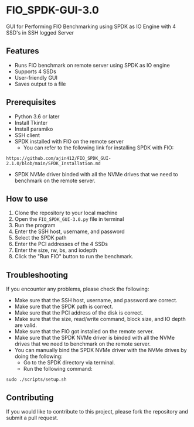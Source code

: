 # FIO_SPDK-GUI-3.0
GUI for Performing FIO Benchmarking using SPDK as IO Engine with 4 SSD's in SSH logged Server

## Features
* Runs FIO benchmark on remote server using SPDK as IO engine
* Supports 4 SSDs
* User-friendly GUI
* Saves output to a file

## Prerequisites
- Python 3.6 or later
- Install Tkinter
- Install paramiko
- SSH client
- SPDK installed with FIO on the remote server
  - You can refer to the following link for installing SPDK with FIO:
```
https://github.com/ajin412/FIO_SPDK_GUI-2.1.0/blob/main/SPDK_Installation.md
``` 
- SPDK NVMe driver binded with all the NVMe drives that we need to benchmark on the remote server.

## How to use
1. Clone the repository to your local machine
2. Open the `FIO_SPDK_GUI-3.0.py` file in terminal
3. Run the program
4. Enter the SSH host, username, and password
5. Select the SPDK path
6. Enter the PCI addresses of the 4 SSDs
7. Enter the size, rw, bs, and iodepth
8. Click the "Run FIO" button to run the benchmark.

## Troubleshooting
If you encounter any problems, please check the following:
- Make sure that the SSH host, username, and password are correct.
- Make sure that the SPDK path is correct.
- Make sure that the PCI address of the disk is correct.
- Make sure that the size, read/write command, block size, and IO depth are valid.
- Make sure that the FIO got installed on the remote server.
- Make sure that the SPDK NVMe driver is binded with all the NVMe drives that we need to benchmark on the remote server.
- You can manually bind the SPDK NVMe driver with the NVMe drives by doing the following:
  - Go to the SPDK directory via terminal.
  - Run the following command:
  
```
sudo ./scripts/setup.sh
```
## Contributing
If you would like to contribute to this project, please fork the repository and submit a pull request.

	

